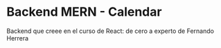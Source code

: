 # Backend MERN - Calendar

Backend que creee en el curso de React: de cero a experto de Fernando Herrera

